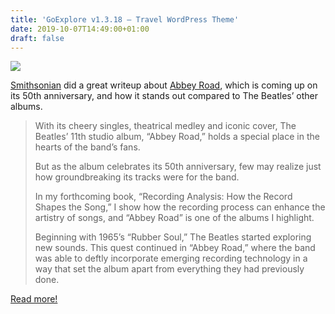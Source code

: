 ```yaml
---
title: 'GoExplore v1.3.18 – Travel WordPress Theme'
date: 2019-10-07T14:49:00+01:00
draft: false
---
```


[![](https://cdn-blog.adafruit.com/uploads/2019/10/crossing_street_with_abbey_road_album-600x378.jpg)](https://www.smithsonianmag.com/innovation/how-beatles-took-recording-technology-new-level-abbey-road-180973262/)

[Smithsonian](https://www.smithsonianmag.com/innovation/how-beatles-took-recording-technology-new-level-abbey-road-180973262/) did a great writeup about [Abbey Road](https://www.thebeatles.com/album/abbey-road), which is coming up on its 50th anniversary, and how it stands out compared to The Beatles’ other albums.

> With its cheery singles, theatrical medley and iconic cover, The Beatles’ 11th studio album, “Abbey Road,” holds a special place in the hearts of the band’s fans.
> 
> But as the album celebrates its 50th anniversary, few may realize just how groundbreaking its tracks were for the band.
> 
> In my forthcoming book, “Recording Analysis: How the Record Shapes the Song,” I show how the recording process can enhance the artistry of songs, and “Abbey Road” is one of the albums I highlight.
> 
> Beginning with 1965’s “Rubber Soul,” The Beatles started exploring new sounds. This quest continued in “Abbey Road,” where the band was able to deftly incorporate emerging recording technology in a way that set the album apart from everything they had previously done.

[Read more!](https://www.smithsonianmag.com/innovation/how-beatles-took-recording-technology-new-level-abbey-road-180973262/)